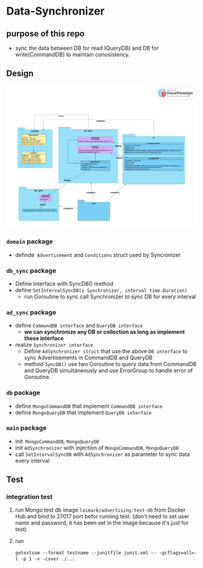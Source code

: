 # Data-Synchronizer

## purpose of this repo

- sync the data between DB for read (QueryDB) and DB for write(CommandDB) to maintain conosistency.

## Design
![desing](./_assets/synchronizer.png)
### `domain` package
- definde` Advertisement` and `Conditions` struct used by Syncronizer

### `db_sync` package
* Define interface with SyncDB() method
* define `SetIntervalSyncDB(s Synchronizer, interval time.Duration)` 
    - run Goroutine to sync call Synchronizer to sync DB for every interval

### `ad_sync` package
- define `CommandDB interface` and `QueryDB interface`
    - **we can synchronize any DB or collection as long as implement these interface**
- realize `Synchronizer interface`
    - Define `AdSynchronizer struct` that  use the above `DB interface` to sync Advertisements in CommandDB and QueryDB
    - method `SyncDB()`
        use two Goroutine to query data from CommandDB and QueryDB simultaneously and use ErrorGroup to handle error of Goroutine.

### `db` package
- define `MongoCommandDB` that implement `CommandDB interface` 
- define `MongoQueryDB` that implement `QueryDB interface`

### `main` package
- init` MongoCommandDB`, `MongoQueryDB`
- init `AdSynchronizer` with injection of `MongoCommandDB`, `MongoQueryDB`
- call `SetIntervalSyncDB` with `AdSynchronizer` as parameter to sync data every interval

## Test

### integration test

1. run Mongo test db image `laimark/advertising:test-db` from Docker Hub and bind to 27017 port befor running test. (don't need to set user name and password, it has been set in the image because it's just for test)

2. run 
    ```
    gotestsum --format testname --junitfile junit.xml -- -gcflags=all=-l -p 1 -v -cover ./...
    ```
